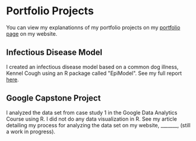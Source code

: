 # Portfolio Projects
You can view my explanationns of my portfolio projects on my [portfolio page](https://www.kellyjadams.com/portfolio) on my website. 

## Infectious Disease Model
I created an infectious disease model based on a common dog illness, Kennel Cough using an R package called "EpiModel". See my full report [here](https://5f31689b-f95d-484d-94c8-97a7bb2f3e60.filesusr.com/ugd/bc9ec1_ed23defb9f41424ab7aee99c35725433.pdf). 

## Google Capstone Project
I analyzed the data set from case study 1 in the Google Data Analytics Course using R. I did not do any data visualization in R.
See my article detailing my process for analyzing the data set on my website, _______, (still a work in progress).
